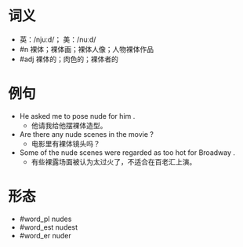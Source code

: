 # 词义
- 英：/njuːd/； 美：/nuːd/
- #n 裸体；裸体画；裸体人像；人物裸体作品
- #adj 裸体的；肉色的；裸体者的
# 例句
- He asked me to pose nude for him .
	- 他请我给他摆裸体造型。
- Are there any nude scenes in the movie ?
	- 电影里有裸体镜头吗？
- Some of the nude scenes were regarded as too hot for Broadway .
	- 有些裸露场面被认为太过火了，不适合在百老汇上演。
# 形态
- #word_pl nudes
- #word_est nudest
- #word_er nuder
